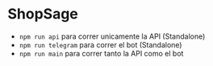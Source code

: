 # ShopSage

- `npm run api` para correr unicamente la API (Standalone)
- `npm run telegram` para correr el bot (Standalone)
- `npm run main` para correr tanto la API como el bot
